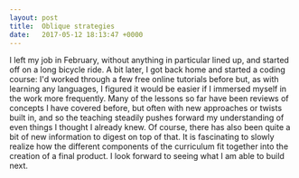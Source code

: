 ```yaml
---
layout: post
title:  Oblique strategies
date:   2017-05-12 18:13:47 +0000
---
```



I left my job in February, without anything in particular lined up,  and started off on a long bicycle ride. A bit later, I got back home and started a coding course: I'd worked through a few free online tutorials before but, as with learning any languages, I figured it would be easier if I immersed myself in the work more frequently. Many of the lessons so far have been reviews of concepts I have covered before, but often with new approaches or twists built in, and so the teaching steadily pushes forward my understanding of even things I thought I already knew. Of course, there has also been quite a bit of new information to digest on top of that. It is fascinating to slowly realize how the different components of the curriculum fit together into the creation of a final product. I look forward to seeing what I am able to build next.
